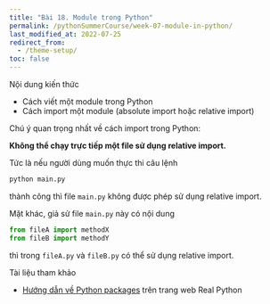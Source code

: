 ```yaml
---
title: "Bài 18. Module trong Python"
permalink: /pythonSummerCourse/week-07-module-in-python/
last_modified_at: 2022-07-25
redirect_from:
  - /theme-setup/
toc: false
---
```


Nội dung kiến thức
- Cách viết một module trong Python
- Cách import một module (absolute import hoặc relative import)

Chú ý quan trọng nhất về cách import trong Python:

**Không thể chạy trực tiếp một file sử dụng relative import.**

Tức là nếu người dùng muốn thực thi câu lệnh
```sh
python main.py
```
thành công thì file `main.py` không được phép sử dụng relative import.

Mặt khác, giả sử file `main.py` này có nội dung
```py
from fileA import methodX
from fileB import methodY
```
thì trong `fileA.py` và `fileB.py` có thể sử dụng relative import.


Tài liệu tham khảo
- [Hướng dẫn về Python packages](https://realpython.com/python-modules-packages/) trên trang web Real Python
